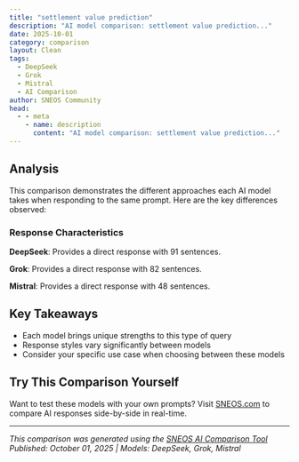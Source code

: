 ```yaml
---
title: "settlement value prediction"
description: "AI model comparison: settlement value prediction..."
date: 2025-10-01
category: comparison
layout: Clean
tags:
  - DeepSeek
  - Grok
  - Mistral
  - AI Comparison
author: SNEOS Community
head:
  - - meta
    - name: description
      content: "AI model comparison: settlement value prediction..."
---
```


<ChatComparison
  title="settlement value prediction"
  prompt="settlement value prediction"
  :responses='{"DeepSeek": "Of course. \u0022Settlement value prediction\u0022 is the process of estimating the financial amount for which a legal claim (like a personal injury lawsuit, employment dispute, or insurance claim) is likely to be resolved before it goes to trial.\n\nThis is a critical function for plaintiffs, defendants, insurance companies, and lawyers to make informed decisions about whether to settle, for how much, and when.\n\nHere\u2019s a comprehensive breakdown of how it works, the key factors, and the modern methods used.\n\n---\n\n### 1. Why Settlement Value Prediction is Important\n\n* **For Plaintiffs:** Sets realistic expectations, helps decide if a settlement offer is fair, and aids in financial planning.\n* **For Defendants/Insurance Companies:** Crucial for setting financial reserves, managing risk, and determining the economic viability of fighting a case vs. settling.\n* **For Lawyers:** Allows them to provide better counsel to their clients and negotiate from a position of strength.\n\n---\n\n### 2. Key Factors Influencing Settlement Value\n\nPredicting a settlement value is not a simple formula. It involves a nuanced analysis of many variables:\n\n#### A. Core Case Components (The \u0022Legal Damages\u0022)\n\n1. **Liability:** How clear is it that the defendant is at fault? Strong, undisputed liability leads to a higher value. Weak or contested liability drives the value down.\n2. **Damages:** The actual losses suffered by the plaintiff. This is broken down into:\n * **Economic Damages (Special Damages):** Quantifiable financial losses.\n * Medical Expenses (past and future)\n * Lost Wages (past and future loss of earning capacity)\n * Property Damage\n * **Non-Economic Damages (General Damages):** Subjective, non-monetary losses.\n * Pain and Suffering\n * Emotional Distress\n * Loss of Enjoyment of Life\n * **Punitive Damages:** Rare damages intended to punish the defendant for egregious conduct. These are highly unpredictable but can drastically increase value.\n\n#### B. \u0022Real-World\u0022 Factors\n\n3. **Jurisdiction (Venue):** The location of the court matters immensely. Some counties or states are known for plaintiff-friendly juries that award higher damages, while others are more conservative.\n4. **Plaintiff \u0026 Defendant Characteristics:**\n * **A Sympathetic Plaintiff:** A likable, credible plaintiff can increase value.\n * **A Deep-Pocketed Defendant:** A large corporation or insurance company may be seen as a \u0022target\u0022 for a higher award.\n5. **Judge and Jury:** The specific tendencies of the assigned judge and the demographic makeup of a potential jury pool are considered.\n6. **Insurance Policy Limits:** The settlement value often cannot exceed the defendant\u0027s available insurance coverage. A $100,000 policy cap is a hard ceiling for recovery in many cases.\n\n---\n\n### 3. Methods for Predicting Settlement Value\n\n#### A. Traditional Methods (Human-Centric)\n\n1. **Comparative Case Analysis:** Lawyers and claims adjusters research past verdicts and settlements in similar cases within the same jurisdiction. Services like **Jury Verdict Research** or **Westlaw** provide databases for this.\n * **Pros:** Context-specific, considers local nuances.\n * **Cons:** Time-consuming, every case is unique, and past results are not a guarantee.\n\n2. **The Multiplier Method:** A common rule-of-thumb, especially in personal injury.\n * **Formula:** (Total Economic Damages) x (Multiplier between 1.5 and 5) = Estimated Settlement Value.\n * The multiplier is chosen based on the strength of the case. A strong liability case with severe injuries would use a 4 or 5, while a weaker case might use a 1.5 or 2.\n\n3. **The Per Diem Method:** Used primarily for pain and suffering. It assigns a daily dollar value to the plaintiff\u0027s pain from the date of injury to maximum medical improvement.\n\n#### B. Modern Methods (Data \u0026 AI-Centric)\n\n4. **Predictive Analytics / AI Models:** This is the cutting edge of settlement prediction.\n * **How it works:** Machine learning algorithms are trained on vast datasets of thousands of past case outcomes (verdicts and settlements). The model identifies complex patterns and correlations between case factors (e.g., type of injury, plaintiff age, jurisdiction, lawyer firm) and the final settlement amount.\n * **Tools:** Companies like **LexisNexis**, **Fastcase**, and specialized legal tech startups offer these platforms.\n * **Pros:** Can process more data than a human, reduces bias, provides a data-driven baseline.\n * **Cons:** Relies on the quality and quantity of data; cannot capture the unique, human elements of a specific case.\n\n---\n\n### 4. The Settlement Prediction Process in Practice\n\nIn reality, a robust prediction combines all methods:\n\n1. **Data Collection:** Gather all facts, medical records, bills, and evidence.\n2. **Initial Range Estimation:** Use a multiplier method or a simple comparative analysis to get a ballpark figure.\n3. **Deep Comparative Analysis:** Research a dozen or more truly comparable cases to see the high, low, and average outcomes.\n4. **Apply Predictive Analytics (if available):** Run the case facts through an AI tool to get a data-driven estimate.\n5. **Adjust for Case-Specific Factors:** This is where human expertise is irreplaceable. The lawyer or adjuster will adjust the range based on:\n * The credibility of the witnesses.\n * The skill of the opposing counsel.\n * The cost and stress of going to trial.\n * The client\u0027s willingness to endure a lengthy process.\n6. **Arrive at a Settlement Range:** The final output is almost never a single number, but a **range** (e.g., $150,000 - $250,000). This range is used as the basis for negotiation.\n\n### Example: Car Accident Settlement Prediction\n\n* **Facts:** A 40-year-old teacher is rear-ended, suffering a herniated disc. Medical bills are $30,000, lost wages are $10,000. Liability is clear.\n* **Economic Damages:** $40,000\n* **Comparative Analysis:** Similar cases in the jurisdiction with herniated discs settled for 3-4x economic damages.\n* **Multiplier Method:** $40,000 x 3.5 = $140,000 (for pain and suffering).\n* **Total Value Estimate:** $40,000 (specials) \u002B $140,000 (generals) = **$180,000**.\n* **Final Range:** After considering the plaintiff\u0027s high credibility and the defendant\u0027s high policy limits, the predicted settlement range is **$175,000 - $225,000**.\n\n### Conclusion\n\nSettlement value prediction is a blend of **art** (experience, negotiation, understanding human factors) and **science** (data analysis, precedent, AI). While technology is making predictions more accurate and data-driven, the final assessment still heavily relies on the strategic judgment of experienced legal professionals.", "Grok": "Settlement value prediction typically refers to estimating the monetary value or compensation amount that might be awarded or agreed upon in a legal case, insurance claim, or dispute resolution. This prediction is often used in contexts like personal injury lawsuits, workers\u0027 compensation claims, or property damage disputes. It involves analyzing various factors to arrive at a reasonable estimate of what a settlement might be worth.\n\nBelow is an overview of how settlement value prediction works, key factors to consider, and methods used to predict or calculate potential settlement values:\n\n---\n\n### **1. What is Settlement Value Prediction?**\nSettlement value prediction is the process of estimating the financial compensation a plaintiff might receive (or a defendant might pay) to resolve a legal or insurance claim without going to trial. Predicting settlement values helps parties make informed decisions about whether to settle or proceed with litigation.\n\n---\n\n### **2. Key Factors in Settlement Value Prediction**\nSeveral factors influence the predicted settlement value of a case. These include:\n\n#### **a. Economic Damages**\n- **Medical Expenses**: Costs for past and future medical treatment related to the injury or damage.\n- **Lost Wages**: Income lost due to inability to work, including potential future earnings.\n- **Property Damage**: Cost to repair or replace damaged property.\n- **Other Out-of-Pocket Costs**: Expenses like transportation to medical appointments or rehabilitation costs.\n\n#### **b. Non-Economic Damages**\n- **Pain and Suffering**: Compensation for physical pain and emotional distress caused by the incident.\n- **Loss of Enjoyment of Life**: Compensation for the inability to engage in activities or hobbies due to injuries.\n- **Emotional Distress**: Psychological impact of the incident, such as anxiety or depression.\n\n#### **c. Liability and Fault**\n- **Strength of Evidence**: How clear is the evidence that the defendant is at fault?\n- **Comparative Negligence**: In some jurisdictions, if the plaintiff is partially at fault, the settlement value may be reduced proportionally.\n- **Legal Defenses**: Potential defenses the defendant might raise that could weaken the plaintiff\u2019s case.\n\n#### **d. Insurance Policy Limits**\n- The defendant\u2019s insurance coverage often sets a cap on the maximum payout. If the defendant has limited or no insurance, the settlement may be lower, even if damages are high.\n\n#### **e. Precedent and Jurisdiction**\n- **Similar Cases**: Historical data on settlements or verdicts in similar cases in the same jurisdiction can provide a benchmark.\n- **Local Laws**: Some areas have caps on damages (e.g., for pain and suffering), which can affect the settlement value.\n\n#### **f. Negotiation Dynamics**\n- Willingness of both parties to settle.\n- Skill and strategy of attorneys or negotiators.\n- Urgency to resolve the case (e.g., financial needs of the plaintiff or desire to avoid trial costs).\n\n#### **g. Future Considerations**\n- Long-term medical needs or disabilities.\n- Inflation or changes in economic conditions affecting future costs.\n\n---\n\n### **3. Methods for Predicting Settlement Values**\nThere are several approaches to predicting settlement values, ranging from manual calculations to advanced data-driven models:\n\n#### **a. Manual Estimation by Attorneys or Adjusters**\n- Experienced lawyers and insurance adjusters use their knowledge of similar cases, local laws, and negotiation trends to estimate settlement values.\n- They may use formulas or \u0022multipliers\u0022 (e.g., multiplying economic damages by a factor of 1-5 to account for pain and suffering, depending on the severity of the case).\n\n#### **b. Benchmarking Against Similar Cases**\n- Reviewing verdicts and settlements in comparable cases (often available through legal databases like Westlaw or LexisNexis) to estimate a likely range.\n\n#### **c. Use of Settlement Value Calculators**\n- Online tools or software can provide rough estimates based on inputs like type of injury, medical costs, and lost wages. These are often used as starting points but are not highly accurate for complex cases.\n\n#### **d. Machine Learning and Predictive Analytics**\n- **Data-Driven Models**: Advanced algorithms analyze historical settlement data, case details, and other variables (e.g., jurisdiction, type of injury) to predict settlement values.\n- **AI Tools**: Some legal tech platforms (e.g., Legalist, Kira Systems) use AI to assist in predicting outcomes based on patterns in large datasets.\n- **Insurance Industry Models**: Insurers often use proprietary models to estimate settlement values for claims to set reserves or guide negotiations.\n\n#### **e. Expert Consultation**\n- In complex cases, experts like economists, medical professionals, or vocational specialists may be consulted to estimate future costs and losses.\n\n---\n\n### **4. Challenges in Settlement Value Prediction**\n- **Uncertainty**: It\u2019s impossible to predict with 100% accuracy how a case will settle or what a jury might award if it goes to trial.\n- **Subjectivity**: Non-economic damages like pain and suffering are highly subjective and vary widely.\n- **Negotiation Variability**: Settlement values depend on the willingness of parties to compromise.\n- **Data Limitations**: Historical data may not be fully representative of a specific case, and outcomes can differ based on unique circumstances.\n\n---\n\n### **5. Tools and Resources for Settlement Value Prediction**\n- **Legal Databases**: Access to case law and settlement data (e.g., Westlaw, LexisNexis).\n- **Settlement Calculators**: Basic online tools often provided by law firms or insurance websites.\n- **AI-Powered Platforms**: Tools like ROSS Intelligence or Premonition Analytics use data to predict outcomes.\n- **Professional Services**: Consulting with experienced attorneys or claims adjusters.\n\n---\n\n### **6. Example of Settlement Value Prediction**\n**Case**: A car accident resulting in a broken leg, $20,000 in medical bills, $10,000 in lost wages, and significant pain and suffering.\n- **Economic Damages**: $20,000 (medical) \u002B $10,000 (lost wages) = $30,000.\n- **Non-Economic Damages**: Using a multiplier of 3 for pain and suffering, $30,000 x 3 = $90,000.\n- **Estimated Settlement Range**: $30,000 (economic) \u002B $90,000 (non-economic) = $120,000, though this could be adjusted based on fault, insurance limits, and negotiation.\n\nIf the defendant\u2019s insurance policy has a limit of $100,000, the settlement might be capped at that amount unless the defendant has personal assets to cover additional compensation.\n\n---\n\n### **Conclusion**\nSettlement value prediction is a complex process that requires balancing objective data (like medical costs) with subjective factors (like pain and suffering) and external constraints (like insurance limits). While manual estimates and legal expertise remain crucial, advancements in AI and predictive analytics are increasingly helping parties make data-driven decisions. For the most accurate predictions, consulting with a qualified attorney or using specialized tools tailored to the case type and jurisdiction is recommended.\n\nIf you have a specific case or context in mind, feel free to share more details, and I can provide a more tailored response!", "Mistral": "Predicting the settlement value of a legal case involves estimating the amount of money that a plaintiff might receive in a settlement agreement. This process can be complex and depends on various factors, including the nature of the case, the strength of the evidence, the jurisdiction, and the parties involved. Here are some steps and considerations for predicting settlement value:\n\n### 1. **Understand the Case Details**\n - **Type of Case**: Different types of cases (e.g., personal injury, employment disputes, contract breaches) have different settlement values.\n - **Facts and Evidence**: The strength of the evidence and the facts of the case significantly influence the settlement value.\n - **Liability**: Determine the likelihood of proving liability. If liability is clear, the settlement value may be higher.\n\n### 2. **Evaluate Damages**\n - **Economic Damages**: These include medical expenses, lost wages, property damage, and other quantifiable losses.\n - **Non-Economic Damages**: These include pain and suffering, emotional distress, and loss of enjoyment of life.\n - **Punitive Damages**: In some cases, punitive damages may be awarded to punish the defendant and deter similar behavior.\n\n### 3. **Consider Legal Precedents**\n - **Similar Cases**: Look at settlements and verdicts in similar cases within the same jurisdiction.\n - **Jurisdiction**: Different jurisdictions may have different standards and average settlement values.\n\n### 4. **Assess the Parties Involved**\n - **Plaintiff\u0027s Credibility**: The credibility and likability of the plaintiff can affect the settlement value.\n - **Defendant\u0027s Resources**: The financial resources and insurance coverage of the defendant can impact the settlement amount.\n\n### 5. **Negotiation Dynamics**\n - **Attorney Experience**: The experience and negotiation skills of the attorneys involved can influence the settlement value.\n - **Willingness to Settle**: The willingness of both parties to settle rather than go to trial can affect the settlement amount.\n\n### 6. **Use of Predictive Analytics**\n - **Data Analysis**: Use historical data and predictive analytics to estimate settlement values based on past cases.\n - **Software Tools**: There are software tools and algorithms designed to predict settlement values based on various input factors.\n\n### 7. **Risk Assessment**\n - **Litigation Risk**: Consider the risks associated with going to trial, including the potential for a lower or higher award than the settlement offer.\n - **Cost of Litigation**: Evaluate the costs of going to trial versus settling, including attorney fees, court costs, and time.\n\n### 8. **Expert Opinions**\n - **Legal Experts**: Consult with legal experts who have experience in similar cases.\n - **Medical Experts**: For personal injury cases, consult with medical experts to assess the extent of injuries and future medical needs.\n\n### 9. **Market Conditions**\n - **Economic Conditions**: Economic conditions can affect the willingness of defendants to settle and the amounts they are willing to pay.\n - **Insurance Market**: The state of the insurance market can influence settlement values, especially in cases involving insurance companies.\n\n### 10. **Ethical Considerations**\n - **Fairness**: Ensure that the settlement value is fair and just for the plaintiff.\n - **Confidentiality**: Maintain confidentiality regarding the settlement negotiations and terms.\n\n### Example Calculation\nSuppose you have a personal injury case where the plaintiff has incurred $50,000 in medical expenses and $30,000 in lost wages. The plaintiff also claims $100,000 in pain and suffering. The defendant has a strong insurance policy but disputes the extent of the injuries. Historical data shows that similar cases in the jurisdiction settle for around 70% of the claimed damages.\n\n1. **Economic Damages**: $50,000 (medical) \u002B $30,000 (lost wages) = $80,000\n2. **Non-Economic Damages**: $100,000 (pain and suffering)\n3. **Total Claimed Damages**: $80,000 \u002B $100,000 = $180,000\n4. **Historical Settlement Rate**: 70% of $180,000 = $126,000\n\nBased on this example, a reasonable settlement value prediction might be around $126,000, adjusted for the specifics of the case and negotiation dynamics.\n\n### Conclusion\nPredicting settlement value requires a comprehensive analysis of various factors, including case details, damages, legal precedents, party dynamics, and market conditions. Utilizing data analysis and expert opinions can enhance the accuracy of the prediction."}' 
  published-date="22:03"
/>

## Analysis

This comparison demonstrates the different approaches each AI model takes when responding to the same prompt. Here are the key differences observed:

### Response Characteristics

**DeepSeek**: Provides a direct response with 91 sentences. 

**Grok**: Provides a direct response with 82 sentences. 

**Mistral**: Provides a direct response with 48 sentences. 

## Key Takeaways

- Each model brings unique strengths to this type of query
- Response styles vary significantly between models
- Consider your specific use case when choosing between these models

## Try This Comparison Yourself

Want to test these models with your own prompts? Visit [SNEOS.com](https://sneos.com) to compare AI responses side-by-side in real-time.

---

*This comparison was generated using the [SNEOS AI Comparison Tool](https://sneos.com)*
*Published: October 01, 2025 | Models: DeepSeek, Grok, Mistral*
